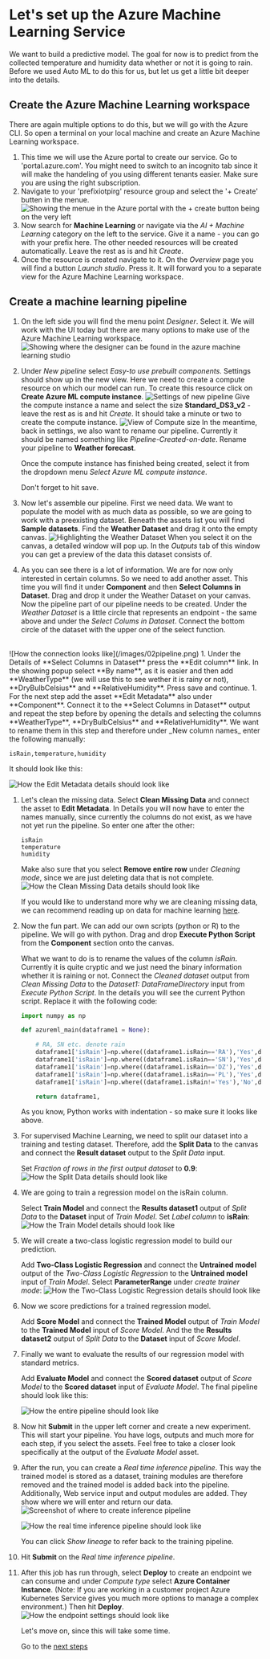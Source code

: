 # Let's set up the Azure Machine Learning Service

We want to build a predictive model. The goal for now is to predict from the collected temperature and humidity data whether or not it is going to rain. Before we used Auto ML to do this for us, but let us get a little bit deeper into the details.


## Create the Azure Machine Learning workspace

There are again multiple options to do this, but we will go with the Azure CLI. So open a terminal on your local machine and create an Azure Machine Learning workspace.

1. This time we will use the Azure portal to create our service. Go to 'portal.azure.com'. You might need to switch to an incognito tab since it will make the handeling of you using different tenants easier. Make sure you are using the right subscription.
1. Navigate to your 'prefixiotpirg' resource group and select the '+ Create' butten in the menue.
   ![Showing the menue in the Azure portal with the + create button being on the very left](/images/02newresources.png)
1. Now search for **Machine Learning** or navigate via the _AI + Machine Learning_ category on the left to the service. Give it a name - you can go with your prefix here. The other needed resources will be created automatically. Leave the rest as is and hit _Create_.
1. Once the resource is created navigate to it. On the _Overview_ page you will find a button _Launch studio_. Press it. It will forward you to a separate view for the Azure Machine Learning workspace.

## Create a machine learning pipeline

1. On the left side you will find the menu point _Designer_. Select it. We will work with the UI today but there are many options to make use of the Azure Machine Learning workspace.
   </br>
   ![Showing where the designer can be found in the azure machine learning studio](/images/02designer.png)
1. Under _New pipeline_ select _Easy-to use prebuilt components_.
   Settings should show up in the new view. Here we need to create a compute resource on which our model can run. To create this resource click on **Create Azure ML compute instance**.
   ![Settings of new pipeline](/images/02compute.png)
   Give the compute instance a name and select the size **Standard_DS3_v2** - leave the rest as is and hit _Create_. It should take a minute or two to create the compute instance.
   ![View of Compute size](/images/02compute2.png)
   In the meantime, back in settings, we also want to rename our pipeline. Currently it should be named something like _Pipeline-Created-on-date_. Rename your pipeline to **Weather forecast**.

   Once the compute instance has finished being created, select it from the dropdown menu _Select Azure ML compute instance_.

   Don't forget to hit save.

1. Now let's assemble our pipeline. First we need data. We want to populate the model with as much data as possible, so we are going to work with a preexisting dataset. Beneath the assets list you will find **Sample datasets**. Find the **Weather Dataset** and drag it onto the empty canvas.
   ![Highlighting the Weather Dataset](/images/02dataset.png)
   When you select it on the canvas, a detailed window will pop up. In the _Outputs_ tab of this window you can get a preview of the data this dataset consists of.
1. As you can see there is a lot of information. We are for now only interested in certain columns. So we need to add another asset. This time you will find it under **Component** and then **Select Columns in Dataset**. Drag and drop it under the Weather Dataset on your canvas. Now the pipeline part of our pipeline needs to be created. Under the _Weather Dataset_ is a little circle that represents an endpoint - the same above and under the _Select Colums in Dataset_. Connect the bottom circle of the dataset with the upper one of the select function.
</br>
![How the connection looks like](/images/02pipeline.png)
1. Under the Details of **Select Columns in Dataset** press the **Edit column** link. In the showing popup select **By name**, as it is easier and then add **WeatherType** (we will use this to see wether it is rainy or not), **DryBulbCelsius** and **RelativeHumidity**. Press save and continue.
1. For the next step add the asset **Edit Metadata** also under **Component**. Connect it to the **Select Columns in Dataset** output and repeat the step before by opening the details and selecting the columns **WeatherType**, **DryBulbCelsius** and **RelativeHumidity**. We want to rename them in this step and therefore under _New column names_ enter the following manually:

   ```shell
   isRain,temperature,humidity
   ```

   It should look like this:

   ![How the Edit Metadata details should look like](/images/02metadata.png)

1. Let's clean the missing data.
   Select **Clean Missing Data** and connect the asset to **Edit Metadata**. In Details you will now have to enter the names manually, since currently the columns do not exist, as we have not yet run the pipeline. So enter one after the other:

   ```shell
   isRain
   temperature
   humidity
   ```

   Make also sure that you select **Remove entire row** under _Cleaning mode_, since we are just deleting data that is not complete.
   ![How the Clean Missing Data details should look like](/images/02clean.png)

   If you would like to understand more why we are cleaning missing data, we can recommend reading up on data for machine learning [here](https://docs.microsoft.com/en-us/learn/modules/introduction-to-data-for-machine-learning/).

1. Now the fun part. We can add our own scripts (python or R) to the pipeline. We will go with python.
   Drag and drop **Execute Python Script** from the **Component** section onto the canvas.

   What we want to do is to rename the values of the column _isRain_. Currently it is quite cryptic and we just need the binary information whether it is raining or not. Connect the _Cleaned dataset_ output from _Clean Missing Data_ to the _Dataset1: DataFrameDirectory_ input from _Execute Python Script_. In the details you will see the current Python script. Replace it with the following code:

   ```python
   import numpy as np

   def azureml_main(dataframe1 = None):

       # RA, SN etc. denote rain
       dataframe1['isRain']=np.where((dataframe1.isRain=='RA'),'Yes',dataframe1.isRain)
       dataframe1['isRain']=np.where((dataframe1.isRain=='SN'),'Yes',dataframe1.isRain)
       dataframe1['isRain']=np.where((dataframe1.isRain=='DZ'),'Yes',dataframe1.isRain)
       dataframe1['isRain']=np.where((dataframe1.isRain=='PL'),'Yes',dataframe1.isRain)
       dataframe1['isRain']=np.where((dataframe1.isRain!='Yes'),'No',dataframe1.isRain)

       return dataframe1,
   ```

   As you know, Python works with indentation - so make sure it looks like above.

1. For supervised Machine Learning, we need to split our dataset into a training and testing dataset. Therefore, add the **Split Data** to the canvas and connect the **Result dataset** output to the _Split Data_ input.

   Set _Fraction of rows in the first output dataset_ to **0.9**:
   ![How the Split Data details should look like](/images/02split.png)

1. We are going to train a regression model on the isRain column.

   Select **Train Model** and connect the **Results dataset1** output of _Split Data_ to the **Dataset** input of _Train Model_.
   Set _Label column_ to **isRain**:
   ![How the Train Model details should look like](/images/02train.png)

1. We will create a two-class logistic regression model to build our prediction.

   Add **Two-Class Logistic Regression** and connect the **Untrained model** output of the _Two-Class Logistic Regression_ to the **Untrained model** input of _Train Model_.
   Select **ParameterRange** under _create trainer mode_:
   ![How the Two-Class Logistic Regression details should look like](/images/02regression.png)

1. Now we score predictions for a trained regression model.

   Add **Score Model** and connect the **Trained Model** output of _Train Model_ to the **Trained Model** input of _Score Model_. And the the **Results dataset2** output of _Split Data_ to the **Dataset** input of _Score Model_.

1. Finally we want to evaluate the results of our regression model with standard metrics.

   Add **Evaluate Model** and connect the **Scored dataset** output of _Score Model_ to the **Scored dataset** input of _Evaluate Model_.
   The final pipeline should look like this:

   ![How the entire pipeline should look like](/images/02all.png)

1. Now hit **Submit** in the upper left corner and create a new experiment. This will start your pipeline. You have logs, outputs and much more for each step, if you select the assets. Feel free to take a closer look specifically at the output of the _Evaluate Model_ asset.
1. After the run, you can create a _Real time inference pipeline_. This way the trained model is stored as a dataset, training modules are therefore removed and the trained model is added back into the pipeline. Additionally, Web service input and output modules are added. They show where we will enter and return our data.
   ![Screenshot of where to create inference pipeline](/images/02inferencepipeline.png)

   ![How the real time inference pipeline should look like](/images/02rtip.png)

   You can click _Show lineage_ to refer back to the training pipeline.

1. Hit **Submit** on the _Real time inference pipeline_.
1. After this job has run through, select **Deploy** to create an endpoint we can consume and under _Compute type_ select **Azure Container Instance**.
   (Note: If you are working in a customer project Azure Kubernetes Service gives you much more options to manage a complex environment.) Then hit **Deploy**.
   ![How the endpoint settings should look like](/images/02endpoint.png)

   Let's move on, since this will take some time.

   Go to the [next steps](./06_emu_github.md)
